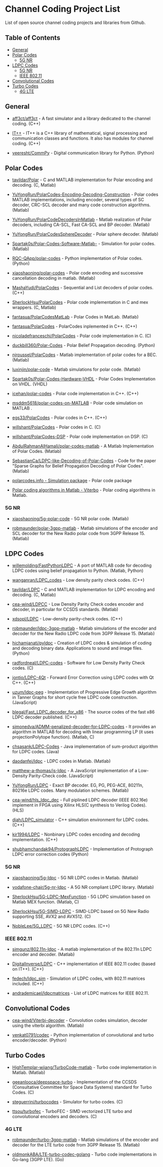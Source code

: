 # Channel Coding Project List
List of open source channel coding projects and libraries from Github.


## Table of Contents

- [General](#general)
- [Polar Codes](#polar-codes)
  * [5G NR](#5g-nr)
- [LDPC Codes](#ldpc-codes)
  * [5G NR](#5g-nr)
  * [IEEE 802.11](#ieee-80211)
- [Convolutional Codes](#convolutional-codes)
- [Turbo Codes](#turbo-codes)
  * [4G LTE](#4g-lte)


## General

- [aff3ct/aff3ct](https://github.com/aff3ct/aff3ct) - A fast simulator and a library dedicated to the channel coding. (C++)

- [IT++](http://itpp.sourceforge.net/4.3.1/group__fec.html) - IT++ is a C++ library of mathematical, signal processing and communication classes and functions. It also has modules for channel coding. (C++)

- [veeresht/CommPy](https://github.com/veeresht/CommPy/tree/master/commpy/channelcoding) - Digital communication library for Python. (Python)


## Polar Codes

- [tavildar/Polar](https://github.com/tavildar/Polar) - C and MATLAB implementation for Polar encoding and decoding. (C, Matlab)

- [YuYongRun/PolarCodes-Encoding-Decoding-Construction](https://github.com/YuYongRun/PolarCodes-Encoding-Decoding-Construction) - Polar codes MATLAB implementations, including encoder, several types of SC decoder, CRC-SCL decoder and many code construction algorithms. (Matlab)

- [YuYongRun/PolarCodeDecodersInMatlab](https://github.com/YuYongRun/PolarCodeDecodersInMatlab) - Matlab realization of Polar decoders, including CA-SCL, Fast CA-SCL and BP decoder. (Matlab)

- [YuYongRun/PolarCodesSphereDecoder](https://github.com/YuYongRun/PolarCodesSphereDecoder) - Polar sphere decoder. (Matlab)

- [Spartak0s/Polar-Codes-Software-Matlab-](https://github.com/Spartak0s/Polar-Codes-Software-Matlab-) - Simulation for polar codes. (Matlab)

- [RQC-QApp/polar-codes](https://github.com/RQC-QApp/polar-codes) - Python implementation of Polar codes. (Python)

- [xiaoshaoning/polar-codes](https://github.com/xiaoshaoning/polar-codes) - Polar code encoding and successive cancellation decoding in matlab. (Matlab)

- [MashaYudi/PolarCodes](https://github.com/MashaYudi/PolarCodes) - Sequential and List decoders of polar codes. (C++)

- [SherlockHsu/PolarCodes](https://github.com/SherlockHsu/PolarCodes) - Polar code implementation in C and mex wrappers. (C, Matlab)

- [fantasua/PolarCodesMatLab](https://github.com/fantasua/PolarCodesMatLab) - Polar Codes in MatLab. (Matlab)

- [fantasua/PolarCodes](https://github.com/fantasua/PolarCodes) - PolarCodes inplemented in C++. (C++)

- [nicoladefranceschi/PolarCodes](https://github.com/nicoladefranceschi/PolarCodes) - Polar code implementation in C. (C)

- [duckbill360/Polar-Codes](https://github.com/duckbill360/Polar-Codes) - Polar Belief Propagation decoding. (Python)

- [njroussel/PolarCodes](https://github.com/njroussel/PolarCodes) - Matlab implementation of polar codes for a BEC. (Matlab)

- [luxinjin/polar-code](https://github.com/luxinjin/polar-code) - Matlab simulations for polar code. (Matlab)

- [Spartak0s/Polar-Codes-Hardware-VHDL](https://github.com/Spartak0s/Polar-Codes-Hardware-VHDL) - Polar Codes Implementation on VHDL. (VHDL)

- [icehan/polar-codes](https://github.com/icehan/polar-codes) - Polar code implementation in C++. (C++)

- [msddm5618/polar-codes-on-MATLAB](https://github.com/msddm5618/polar-codes-on-MATLAB) - Polar code simulation on MATLAB .

- [egs33/PolarCodes](https://github.com/egs33/PolarCodes) - Polar codes in C++. (C++)

- [willshant/PolarCodes](https://github.com/willshant/PolarCodes) - Polar codes in C. (C)

- [willshant/PolarCodes-DSP](https://github.com/willshant/PolarCodes-DSP) - Polar code implementation on DSP. (C)

- [AbdulRahmanAlHamali/polar-codes-matlab](https://github.com/AbdulRahmanAlHamali/polar-codes-matlab) - A Matlab Implementation of Polar Codes. (Matlab)

- [SebastianCa/LDPC-like-Decoding-of-Polar-Codes](https://github.com/SebastianCa/LDPC-like-Decoding-of-Polar-Codes) - Code for the paper "Sparse Graphs for Belief Propagation Decoding of Polar Codes". (Matlab)

- [polarcodes.info - Simulation package](http://www.polarcodes.info/#download) - Polar code package

- [Polar coding algorithms in Matlab - Viterbo](https://ecse.monash.edu/staff/eviterbo/polarcodes.html) - Polar coding algorithms in Matlab.


### 5G NR

- [xiaoshaoning/5g-polar-code](https://github.com/xiaoshaoning/5g-polar-code) - 5G NR polar code. (Matlab)

- [robmaunder/polar-3gpp-matlab](https://github.com/robmaunder/polar-3gpp-matlab) - Matlab simulations of the encoder and SCL decoder for the New Radio polar code from 3GPP Release 15. (Matlab)


## LDPC Codes

- [willemolding/FastPythonLDPC](https://github.com/willemolding/FastPythonLDPC) - A port of MATLAB code for decoding LDPC codes using belief propagation to Python. (Matlab, Python)

- [wanganran/LDPC_codes](https://github.com/wanganran/LDPC_codes) - Low density parity check codes. (C++)

- [tavildar/LDPC](https://github.com/tavildar/LDPC) - C and MATLAB implementation for LDPC encoding and decoding. (C, Matlab)

- [cea-wind/LDPCC](https://github.com/cea-wind/LDPCC) - Low Density Parity Check codes encoder and decoder, in particular for CCSDS standards. (Matlab)

- [xdsopl/LDPC](https://github.com/xdsopl/LDPC) - Low-density parity-check codes. (C++)

- [robmaunder/ldpc-3gpp-matlab](https://github.com/robmaunder/ldpc-3gpp-matlab) - Matlab simulations of the encoder and decoder for the New Radio LDPC code from 3GPP Release 15. (Matlab)

- [hichamjanati/pyldpc](https://github.com/hichamjanati/pyldpc) - Creation of LDPC codes & simulation of coding and decoding binary data. Applications to sound and image files. (Python)

- [radfordneal/LDPC-codes](https://github.com/radfordneal/LDPC-codes) - Software for Low Density Parity Check codes. (C)

- [jontio/LDPC-4Qt](https://github.com/jontio/LDPC-4Qt) - Forward Error Correction using LDPC codes with Qt C++. (C++)

- [uzum/ldpc-peg](https://github.com/uzum/ldpc-peg) - Implementation of Progressive Edge Growth algorithm in Tanner Graphs for short cycle free LDPC code construction. (JavaScript)

- [blegal/Fast_LDPC_decoder_for_x86](https://github.com/blegal/Fast_LDPC_decoder_for_x86) - The source codes of the fast x86 LDPC decoder published. (C++)

- [simonedva/ADMM-penalized-decoder-for-LDPC-codes](https://github.com/simonedva/ADMM-penalized-decoder-for-LDPC-codes) - It provides an algorithm in MATLAB for decoding with linear programming LP (it uses projectionPolytope function). (Matlab, C)

- [chsasank/LDPC-Codes](https://github.com/chsasank/LDPC-Codes) - Java implementation of sum-product algorithm for LDPC codes. (Java)

- [daodanfei/ldpc](https://github.com/daodanfei/ldpc) - LDPC codes in Matlab. (Matlab)

- [matthew-a-thomas/js-ldpc](https://github.com/matthew-a-thomas/js-ldpc) - A JavaScript implementation of a Low-Density Parity-Check code. (JavaScript)

- [YuYongRun/LDPC](https://github.com/YuYongRun/LDPC) - Exact BP decoder. EG, PG, PEG-ACE, 80211n, 80216e LDPC codes. Many modulation schemes. (Matlab)

- [cea-wind/hls_ldpc_dec](https://github.com/cea-wind/hls_ldpc_dec) - Full piplined LDPC decoder (IEEE 802.16e) implement in FPGA using Xilinx HLS(C synthesis to Verilog Codes). (HLS)

- [djah/LDPC_simulator](https://github.com/djah/LDPC_simulator) - C++ simulation environment for LDPC codes. (C++)

- [kir1994/LDPC](https://github.com/kir1994/LDPC) - Nonbinary LDPC codes encoding and decoding implementation. (C++)

- [shubhamchandak94/ProtographLDPC](https://github.com/shubhamchandak94/ProtographLDPC) - Implementation of Protograph LDPC error correction codes (Python)


### 5G NR
- [xiaoshaoning/5g-ldpc](https://github.com/xiaoshaoning/5g-ldpc) - 5G NR LDPC codes in Matlab. (Matlab)

- [vodafone-chair/5g-nr-ldpc](https://github.com/vodafone-chair/5g-nr-ldpc) - A 5G NR compliant LDPC library. (Matlab)

- [SherlockHsu/5G-LDPC-MexFunction](https://github.com/SherlockHsu/5G-LDPC-MexFunction) - 5G LDPC simulation based on Matlab MEX function. (Matlab, C)

- [SherlockHsu/5G-SIMD-LDPC](https://github.com/SherlockHsu/5G-SIMD-LDPC) - SIMD-LDPC based on 5G New Radio supporting SSE, AVX2 and AVX512. (C)

- [NobleLee/5G_LDPC](https://github.com/NobleLee/5G_LDPC) - 5G NR LDPC codes. (C++)



### IEEE 802.11

- [simgunz/802.11n-ldpc](https://github.com/simgunz/802.11n-ldpc) - A matlab implementation of the 802.11n LDPC encoder and decoder. (Matlab)

- [DigitalInverse/LDPC](https://github.com/DigitalInverse/LDPC) - C++ implementation of IEEE 802.11 codec (based on IT++). (C++)

- [fedech/ldpc_sim](https://github.com/fedech/ldpc_sim) - Simulation of LDPC codes, with 802.11 matrices included. (C++)

- [andrademicael/ldpcmatrices](https://github.com/andrademicael/ldpcmatrices) - List of LDPC matrices for IEEE 802.11.


## Convolutional Codes

- [cea-wind/Viterbi-decoder](https://github.com/cea-wind/Viterbi-decoder) - Convolution codes simulation, decoder using the viterbi algorithm. (Matlab)

- [venkat0791/codec](https://github.com/venkat0791/codec) - Python implementation of convolutional and turbo encoder/decoder. (Python)



## Turbo Codes

- [HighTemplar-wjiang/TurboCode-matlab](https://github.com/HighTemplar-wjiang/TurboCode-matlab) - Turbo code implementation in Matlab. (Matlab)

- [geeanlooca/deepspace-turbo](https://github.com/geeanlooca/deepspace-turbo) - Implementation of the CCSDS (Consultative Committee for Space Data Systems) standard for Turbo Codes. (C)

- [steguerrini/turbocodes](https://github.com/steguerrini/turbocodes) - Simulator for turbo codes. (C)

- [ttsou/turbofec](https://github.com/ttsou/turbofec) - TurboFEC - SIMD vectorized LTE turbo and convolutional encoders and decoders. (C)


### 4G LTE

- [robmaunder/turbo-3gpp-matlab](https://github.com/robmaunder/turbo-3gpp-matlab) - Matlab simulations of the encoder and decoder for the LTE turbo code from 3GPP Release 15. (Matlab)

- [oldmonkABA/LTE-turbo-codec-golang](https://github.com/oldmonkABA/LTE-turbo-codec-golang) - Turbo code implementations in Go-lang (3GPP LTE). (Go)

